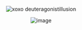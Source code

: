 <div align="center"> 

![xoxo deuteragonistillusion](https://komarev.com/ghpvc/?username=your-shallbepurged) 
</div>


<div align="center">

![image](https://github.com/user-attachments/assets/70b7fcd4-0f50-4320-a95f-bb9e50c33e38)
</div>
